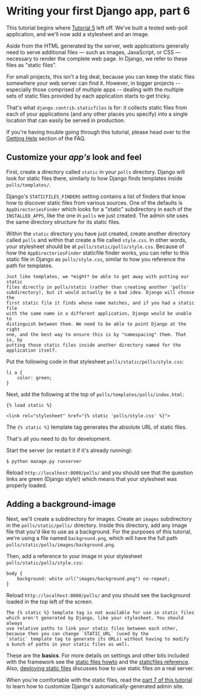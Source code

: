 # Writing your first Django app, part 6

This tutorial begins where [Tutorial 5](../intro/tutorial05.md) left off.
We've built a tested web-poll application, and we'll now add a stylesheet and
an image.

Aside from the HTML generated by the server, web applications generally need
to serve additional files — such as images, JavaScript, or CSS — necessary to
render the complete web page. In Django, we refer to these files as "static
files".

For small projects, this isn't a big deal, because you can keep the static
files somewhere your web server can find it. However, in bigger projects --
especially those comprised of multiple apps -- dealing with the multiple sets
of static files provided by each application starts to get tricky.

That's what ``django.contrib.staticfiles`` is for: it collects static files
from each of your applications (and any other places you specify) into a
single location that can easily be served in production.

If you're having trouble going through this tutorial, please head over to
the [Getting Help](../faq/index.txt) section of the FAQ.

## Customize your *app's* look and feel

First, create a directory called ``static`` in your ``polls`` directory. Django
will look for static files there, similarly to how Django finds templates
inside ``polls/templates/``.

Django's `STATICFILES_FINDERS` setting contains a list
of finders that know how to discover static files from various
sources. One of the defaults is ``AppDirectoriesFinder`` which
looks for a "static" subdirectory in each of the
`INSTALLED_APPS`, like the one in ``polls`` we just created. The admin
site uses the same directory structure for its static files.

Within the ``static`` directory you have just created, create another directory
called ``polls`` and within that create a file called ``style.css``. In other
words, your stylesheet should be at ``polls/static/polls/style.css``. Because
of how the ``AppDirectoriesFinder`` staticfile finder works, you can refer to
this static file in Django as ``polls/style.css``, similar to how you reference
the path for templates.


    Just like templates, we *might* be able to get away with putting our static
    files directly in polls/static (rather than creating another 'polls'
    subdirectory), but it would actually be a bad idea. Django will choose the
    first static file it finds whose name matches, and if you had a static file
    with the same name in a different application, Django would be unable to
    distinguish between them. We need to be able to point Django at the right
    one, and the best way to ensure this is by "namespacing" them. That is, by
    putting those static files inside another directory named for the
    application itself.

Put the following code in that stylesheet ``polls/static/polls/style.css``:


    li a {
        color: green;
    }

Next, add the following at the top of ``polls/templates/polls/index.html``:


    {% load static %}

    <link rel="stylesheet" href="{% static 'polls/style.css' %}">

The ``{% static %}`` template tag generates the absolute URL of static files.

That's all you need to do for development.

Start the server (or restart it if it's already running):


    $ python manage.py runserver

Reload ``http://localhost:8000/polls/`` and you should see that the question
links are green (Django style!) which means that your stylesheet was properly
loaded.

## Adding a background-image

Next, we'll create a subdirectory for images. Create an ``images`` subdirectory
in the ``polls/static/polls/`` directory. Inside this directory, add any image
file that you'd like to use as a background. For the purposes of this tutorial,
we're using a file named ``background.png``, which will have the full path
``polls/static/polls/images/background.png``.

Then, add a reference to your image in your stylesheet
 ``polls/static/polls/style.css``:



    body {
        background: white url("images/background.png") no-repeat;
    }

Reload ``http://localhost:8000/polls/`` and you should see the background
loaded in the top left of the screen.


    The {% static %} template tag is not available for use in static files
    which aren't generated by Django, like your stylesheet. You should always
    use relative paths to link your static files between each other,
    because then you can change `STATIC_URL` (used by the
    `static` template tag to generate its URLs) without having to modify
    a bunch of paths in your static files as well.

These are the **basics**. For more details on settings and other bits included
with the framework see the 
[static files howto](../howto/static-files/index.txt) and the 
[staticfiles reference](../ref/contrib/staticfiles.txt). 
Also, [deploying static files](../howto/static-files/deployment.txt) discusses how to use static
files on a real server.

When you're comfortable with the static files, read the 
[part 7 of this tutorial](../intro/tutorial07.txt) to learn how to customize Django's
automatically-generated admin site.
